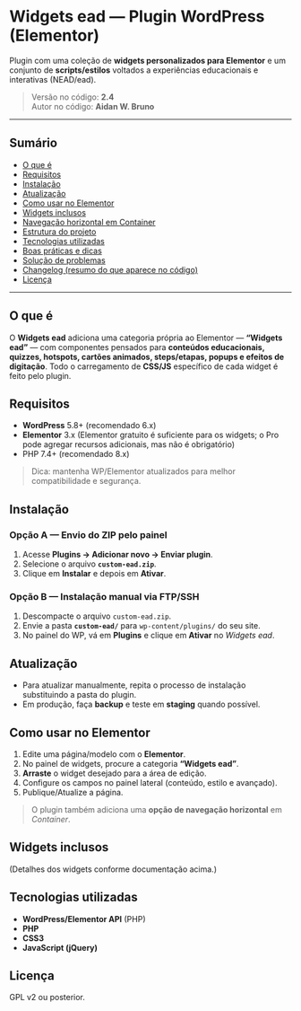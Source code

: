 # Widgets ead — Plugin WordPress (Elementor)

Plugin com uma coleção de **widgets personalizados para Elementor** e um conjunto de **scripts/estilos** voltados a experiências educacionais e interativas (NEAD/ead).

> Versão no código: **2.4**  
> Autor no código: **Aidan W. Bruno**

---

## Sumário
- [O que é](#o-que-é)
- [Requisitos](#requisitos)
- [Instalação](#instalação)
- [Atualização](#atualização)
- [Como usar no Elementor](#como-usar-no-elementor)
- [Widgets inclusos](#widgets-inclusos)
- [Navegação horizontal em Container](#navegação-horizontal-em-container)
- [Estrutura do projeto](#estrutura-do-projeto)
- [Tecnologias utilizadas](#tecnologias-utilizadas)
- [Boas práticas e dicas](#boas-práticas-e-dicas)
- [Solução de problemas](#solução-de-problemas)
- [Changelog (resumo do que aparece no código)](#changelog-resumo-do-que-aparece-no-código)
- [Licença](#licença)

---

## O que é
O **Widgets ead** adiciona uma categoria própria ao Elementor — **“Widgets ead”** — com componentes pensados para **conteúdos educacionais, quizzes, hotspots, cartões animados, steps/etapas, popups e efeitos de digitação**. Todo o carregamento de **CSS/JS** específico de cada widget é feito pelo plugin.

## Requisitos
- **WordPress** 5.8+ (recomendado 6.x)
- **Elementor** 3.x (Elementor gratuito é suficiente para os widgets; o Pro pode agregar recursos adicionais, mas não é obrigatório)
- PHP 7.4+ (recomendado 8.x)

> Dica: mantenha WP/Elementor atualizados para melhor compatibilidade e segurança.

## Instalação
### Opção A — Envio do ZIP pelo painel
1. Acesse **Plugins → Adicionar novo → Enviar plugin**.
2. Selecione o arquivo **`custom-ead.zip`**.
3. Clique em **Instalar** e depois em **Ativar**.

### Opção B — Instalação manual via FTP/SSH
1. Descompacte o arquivo `custom-ead.zip`.
2. Envie a pasta **`custom-ead/`** para `wp-content/plugins/` do seu site.
3. No painel do WP, vá em **Plugins** e clique em **Ativar** no *Widgets ead*.

## Atualização
- Para atualizar manualmente, repita o processo de instalação substituindo a pasta do plugin.  
- Em produção, faça **backup** e teste em **staging** quando possível.

## Como usar no Elementor
1. Edite uma página/modelo com o **Elementor**.
2. No painel de widgets, procure a categoria **“Widgets ead”**.
3. **Arraste** o widget desejado para a área de edição.
4. Configure os campos no painel lateral (conteúdo, estilo e avançado).  
5. Publique/Atualize a página.

> O plugin também adiciona uma **opção de navegação horizontal** em *Container*.

## Widgets inclusos
(Detalhes dos widgets conforme documentação acima.)

## Tecnologias utilizadas
- **WordPress/Elementor API** (PHP)
- **PHP**
- **CSS3**
- **JavaScript (jQuery)**

## Licença
GPL v2 ou posterior.
